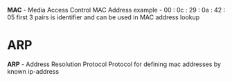 **MAC** - Media Access Control
MAC Address example - 00 : 0c : 29 : 0a : 42 : 05
first 3 pairs is identifier and can be used in MAC address lookup

# ARP
**ARP** - Address Resolution Protocol
Protocol for defining mac addresses by known ip-address